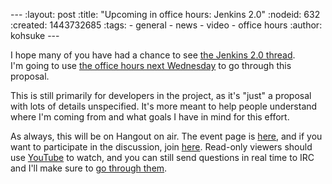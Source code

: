 --- :layout: post :title: "Upcoming in office hours: Jenkins 2.0" :nodeid: 632 :created: 1443732685 :tags: - general - news - video - office hours :author: kohsuke ---

I hope many of you have had a chance to see [the Jenkins 2.0 thread](https://groups.google.com/forum/#!topic/jenkinsci-dev/vbXK7JJekFw).  
I'm going to use [the office hours next Wednesday](https://wiki.jenkins-ci.org/display/JENKINS/Office+Hours) to go through this proposal.

This is still primarily for developers in the project, as it's "just" a proposal with lots of details unspecified. It's more meant to help people understand where I'm coming from and what goals I have in mind for this effort.

As always, this will be on Hangout on air. The event page is [here](https://plus.google.com/events/co46heshe6i4io1dsaaj1h3th2c), and if you want to participate in the discussion, join [here](https://plus.google.com/hangouts/_/hoaevent/AP36tYfvk_ZBO4dCmxysNPfi-R5_xlkgscU-r9WDq_8zXDv6VnN3kg). Read-only viewers should use [YouTube](https://www.youtube.com/watch?v=fl5xfqtiNko) to watch, and you can still send questions in real time to IRC and I'll make sure to [go through them](http://jenkins-ci.org/content/chat).
